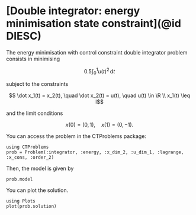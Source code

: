 # [Double integrator: energy minimisation state constraint](@id DIESC)

The energy minimisation with control constraint double integrator problem consists in minimising

```math
    0.5\int_{0}^{1} {u(t)}^2 \, \mathrm{d}t
```

subject to the constraints

```math
    \dot x_1(t) = x_2(t), \quad \dot x_2(t) = u(t), \quad u(t) \in \R \\
    x_1(t) \leq l
```

and the limit conditions

```math
    x(0) = (0,1), \quad x(1) = (0,-1).
```

You can access the problem in the CTProblems package:

```@example main
using CTProblems
prob = Problem(:integrator, :energy, :x_dim_2, :u_dim_1, :lagrange, :x_cons, :order_2)
```

Then, the model is given by

```@example main
prob.model
```

You can plot the solution.

```@example main
using Plots
plot(prob.solution)
```
